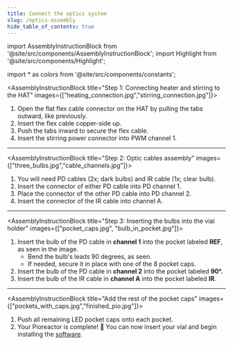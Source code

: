 ```yaml
---
title: Connect the optics system
slug: /optics-assembly
hide_table_of_contents: true
---
```


import AssemblyInstructionBlock from '@site/src/components/AssemblyInstructionBlock';
import Highlight from '@site/src/components/Highlight';

import * as colors from '@site/src/components/constants';

<AssemblyInstructionBlock title="Step 1: Connecting heater and stirring to the HAT" images={["heating_connection.jpg","stirring_connection.jpg"]}>

1.	Open the <Highlight color={colors.orange}>flat flex cable connector on the HAT</Highlight> by pulling the tabs outward, like previously.
2.	Insert the flex cable copper-side up. 
3.	Push the tabs inward to secure the flex cable.
4.	Insert the <Highlight color={colors.green}>stirring power connector into PWM channel 1</Highlight>.

</AssemblyInstructionBlock>

-----

<AssemblyInstructionBlock title="Step 2: Optic cables assembly" images={["three_bulbs.jpg","cable_channels.jpg"]}>

1.	You will need PD cables (2x; dark bulbs) and IR cable (1x; clear bulb). 
2.	Insert the connector of either <Highlight color={colors.blue}>PD cable into PD channel 1</Highlight>.
3.	Place the connector of the <Highlight color={colors.blue}>other PD cable into PD channel 2</Highlight>.
4.	Insert the connector of the <Highlight color={colors.red}>IR cable into channel A</Highlight>.

</AssemblyInstructionBlock>

-----

<AssemblyInstructionBlock title="Step 3: Inserting the bulbs into the vial holder" images={["pocket_caps.jpg", "bulb_in_pocket.jpg"]}>

1.	Insert the bulb of the PD cable in **channel 1** into the <Highlight color={colors.red}>pocket labeled **REF**,</Highlight> as seen in the image. 
	*	Bend the bulb's leads 90 degrees, as seen.
	*	If needed, secure it in place with one of the <Highlight color={colors.blue}>8 pocket caps.</Highlight> 
2.	Insert the bulb of the PD cable in **channel 2** into the <Highlight color={colors.magenta}>pocket labeled **90°.**</Highlight>
3.	Insert the bulb of the IR cable in **channel A** into the pocket labeled **IR**.

</AssemblyInstructionBlock>

-----

<AssemblyInstructionBlock title="Add the rest of the pocket caps" images={["pockets_with_caps.jpg","finished_pio.jpg"]}>

1.	Push all remaining LED pocket caps onto each pocket.
2.	Your Pioreactor is complete! 🚀 You can now insert your vial and begin installing the [software](/user-guide/software-set-up).

</AssemblyInstructionBlock>
